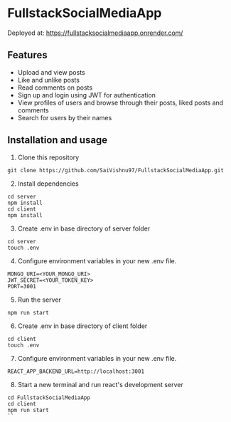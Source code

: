 # FullstackSocialMediaApp
Deployed at: https://fullstacksocialmediaapp.onrender.com/

## Features
- Upload and view posts
- Like and unlike posts
- Read comments on posts
- Sign up and login using JWT for authentication
- View profiles of users and browse through their posts, liked posts and comments
- Search for users by their names

## Installation and usage
1) Clone this repository  
```
git clone https://github.com/SaiVishnu97/FullstackSocialMediaApp.git
```
2) Install dependencies  
```
cd server
npm install
cd client
npm install
```
3) Create .env in base directory of server folder
```
cd server
touch .env
```
4) Configure environment variables in your new .env file.
```
MONGO_URI=<YOUR_MONGO_URI> 
JWT_SECRET=<YOUR_TOKEN_KEY>
PORT=3001
```
5) Run the server
```
npm run start
```
6) Create .env in base directory of client folder
```
cd client
touch .env
```
7) Configure environment variables in your new .env file.
```
REACT_APP_BACKEND_URL=http://localhost:3001
```
8) Start a new terminal and run react's development server
```
cd FullstackSocialMediaApp
cd client
npm run start
``